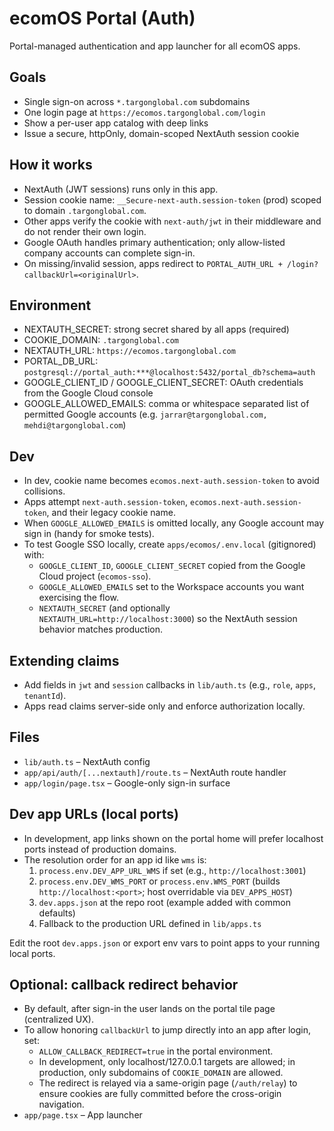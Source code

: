 ecomOS Portal (Auth)
====================

Portal-managed authentication and app launcher for all ecomOS apps.

Goals
-----

- Single sign-on across `*.targonglobal.com` subdomains
- One login page at `https://ecomos.targonglobal.com/login`
- Show a per-user app catalog with deep links
- Issue a secure, httpOnly, domain-scoped NextAuth session cookie

How it works
------------

- NextAuth (JWT sessions) runs only in this app.
- Session cookie name: `__Secure-next-auth.session-token` (prod) scoped to domain `.targonglobal.com`.
- Other apps verify the cookie with `next-auth/jwt` in their middleware and do not render their own login.
- Google OAuth handles primary authentication; only allow-listed company accounts can complete sign-in.
- On missing/invalid session, apps redirect to `PORTAL_AUTH_URL + /login?callbackUrl=<originalUrl>`.

Environment
-----------

- NEXTAUTH_SECRET: strong secret shared by all apps (required)
- COOKIE_DOMAIN: `.targonglobal.com`
- NEXTAUTH_URL: `https://ecomos.targonglobal.com`
- PORTAL_DB_URL: `postgresql://portal_auth:***@localhost:5432/portal_db?schema=auth`
- GOOGLE_CLIENT_ID / GOOGLE_CLIENT_SECRET: OAuth credentials from the Google Cloud console
- GOOGLE_ALLOWED_EMAILS: comma or whitespace separated list of permitted Google accounts (e.g. `jarrar@targonglobal.com, mehdi@targonglobal.com`)

Dev
---

- In dev, cookie name becomes `ecomos.next-auth.session-token` to avoid collisions.
- Apps attempt `next-auth.session-token`, `ecomos.next-auth.session-token`, and their legacy cookie name.
- When `GOOGLE_ALLOWED_EMAILS` is omitted locally, any Google account may sign in (handy for smoke tests).
- To test Google SSO locally, create `apps/ecomos/.env.local` (gitignored) with:
  - `GOOGLE_CLIENT_ID`, `GOOGLE_CLIENT_SECRET` copied from the Google Cloud project (`ecomos-sso`).
  - `GOOGLE_ALLOWED_EMAILS` set to the Workspace accounts you want exercising the flow.
  - `NEXTAUTH_SECRET` (and optionally `NEXTAUTH_URL=http://localhost:3000`) so the NextAuth session behavior matches production.

Extending claims
----------------

- Add fields in `jwt` and `session` callbacks in `lib/auth.ts` (e.g., `role`, `apps`, `tenantId`).
- Apps read claims server-side only and enforce authorization locally.

Files
-----

- `lib/auth.ts` – NextAuth config
- `app/api/auth/[...nextauth]/route.ts` – NextAuth route handler
- `app/login/page.tsx` – Google-only sign-in surface

## Dev app URLs (local ports)

- In development, app links shown on the portal home will prefer localhost ports instead of production domains.
- The resolution order for an app id like `wms` is:
  1. `process.env.DEV_APP_URL_WMS` if set (e.g., `http://localhost:3001`)
  2. `process.env.DEV_WMS_PORT` or `process.env.WMS_PORT` (builds `http://localhost:<port>`; host overridable via `DEV_APPS_HOST`)
  3. `dev.apps.json` at the repo root (example added with common defaults)
  4. Fallback to the production URL defined in `lib/apps.ts`

Edit the root `dev.apps.json` or export env vars to point apps to your running local ports.

## Optional: callback redirect behavior

- By default, after sign-in the user lands on the portal tile page (centralized UX).
- To allow honoring `callbackUrl` to jump directly into an app after login, set:
  - `ALLOW_CALLBACK_REDIRECT=true` in the portal environment.
  - In development, only localhost/127.0.0.1 targets are allowed; in production, only subdomains of `COOKIE_DOMAIN` are allowed.
  - The redirect is relayed via a same-origin page (`/auth/relay`) to ensure cookies are fully committed before the cross-origin navigation.
- `app/page.tsx` – App launcher
